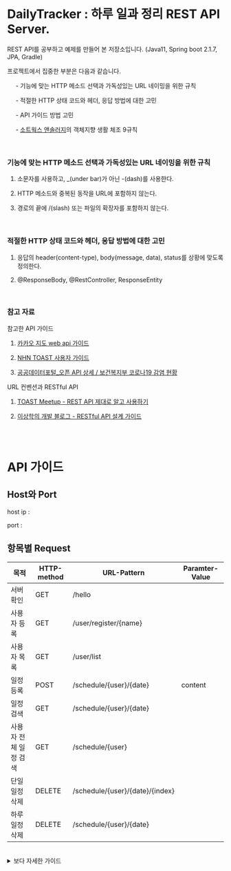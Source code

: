 # DailyTracker : 하루 일과 정리 REST API Server.

REST API를 공부하고 예제를 만들어 본 저장소입니다. (Java11, Spring boot 2.1.7, JPA, Gradle)

프로젝트에서 집중한 부분은 다음과 같습니다.

&nbsp;&nbsp;&nbsp;&nbsp; - 기능에 맞는 HTTP 메소드 선택과 가독성있는 URL 네이밍을 위한 규칙

&nbsp;&nbsp;&nbsp;&nbsp; - 적절한 HTTP 상태 코드와 헤더, 응답 방법에 대한 고민

&nbsp;&nbsp;&nbsp;&nbsp; - API 가이드 방법 고민

&nbsp;&nbsp;&nbsp;&nbsp; - [소트웍스 앤솔러지](http://www.kyobobook.co.kr/product/detailViewKor.laf?barcode=9788992939249)의 객체지향
생활 체조 9규칙

</br>

### 기능에 맞는 HTTP 메소드 선택과 가독성있는 URL 네이밍을 위한 규칙

1. 소문자를 사용하고, _(under bar)가 아닌 -(dash)를 사용한다.

2. HTTP 메소드와 중복된 동작을 URL에 포함하지 않는다.

3. 경로의 끝에 /(slash) 또는 파일의 확장자를 포함하지 않는다.

</br>
   
### 적절한 HTTP 상태 코드와 헤더, 응답 방법에 대한 고민

1. 응답의 header(content-type), body(message, data), status를 상황에 맞도록 정의한다.

2. @ResponseBody, @RestController, ResponseEntity

</br>
   
### 참고 자료

참고한 API 가이드

1. [카카오 지도 web api 가이드](https://apis.map.kakao.com/web/guide/)

2. [NHN TOAST 사용자 가이드](https://docs.toast.com/ko/Dev%20Tool/Deploy/ko/api-guide/)

3. [공공데이터포털_오픈 API 상세 / 보건복지부 코로나19 감염 현황](https://docs.toast.com/ko/Dev%20Tool/Deploy/ko/api-guide/)

URL 컨벤션과 RESTful API

1. [TOAST Meetup - REST API 제대로 알고 사용하기](https://meetup.toast.com/posts/92)

2. [이상학의 개발 블로그 - RESTful API 설계 가이드](https://sanghaklee.tistory.com/57)


</br> </br>
# API 가이드

## Host와 Port

host ip :

port :

## 항목별 Request

|목적|HTTP-method|URL-Pattern|Paramter-Value|
|---|---|---|---|
|서버 확인|GET|/hello||
|사용자 등록|GET|/user/register/{name}||
|사용자 목록|GET|/user/list||
|일정 등록|POST|/schedule/{user}/{date}|content|
|일정 검색|GET|/schedule/{user}/{date}||
|사용자 전체 일정 검색|GET|/schedule/{user}
|단일 일정 삭제|DELETE|/schedule/{user}/{date}/{index}||
|하루 일정 삭제|DELETE|/schedule/{user}/{date}||

</br>
<details markdown="1">
<summary> 보다 자세한 가이드 </summary>

## 서버 확인

### Request

`GET : /hello`

### Response

    {
     "header" : {
        HTTP/1.1 200
        Content-Type: application/json
        Status Code: 200 
     },
     "body" : {
        "message": "hello",
        "data": null
     }
    }

</br>

## 사용자 등록

### Request

`POST : /user/register/{name}`

    /user/register/ecsimsw

### Response

    {
     "header" : {
        HTTP/1.1 200
        Content-Type: application/json
        Status Code: 200 
     },
     "body" : {
        "message": "success",
        "data": null
     }
    }
    
</br>

## 사용자 목록
### Request

`GET : /user/list`

### Response

    {
     "header" : {
        HTTP/1.1 200
        Content-Type: application/json
        Status Code: 200 
     },
     "body" : {
        "message": "success",
        "data": "[ecsimsw, kim, jin, hwan]"
     }
    }

</br>

## 일정 등록

### Request

`POST : /schedule/{user}/{date}?content=운동하기 `

    url : /schedule/ecsimsw/2021.01.28
    body : {content=운동하기}

### Response

    {
     "header" : {
        HTTP/1.1 200
        Content-Type: application/json
        Status Code: 200 
     },
     "body" : {
        "message": "success",
        "data" : null
     }
    }

</br>


## 일정 검색

### Request

`GET : /schedule/{user}/{date}`

    /schedule/ecsimsw/2021.01.28

### Response

    {
     "header" : {
        HTTP/1.1 200
        Content-Type: application/json
        Status Code: 200 
     },
     "body" : {
        "message": "success",
        "data" : "[
            "{user:ecsimsw, content:운동하기, localDate:2021-01-28}",
            "{user:ecsimsw, content:커밋하기, localDate:2021-01-28}",
            "{user:ecsimsw, content:요리하기, localDate:2021-01-28}"
         ]"   
     }
    }
    
</br>

## 사용자 전체 일정 검색
### Request

`GET : /schedule/{user}`

    /schedule/ecsimsw/2021.01.28

### Response

    {
     "header" : {
        HTTP/1.1 200
        Content-Type: application/json
        Status Code: 200 
     },
     "body" : {
        "message": "success",
        "data" : "[
            "{user:ecsimsw, content:운동하기, localDate:2021-01-23}",
            "{user:ecsimsw, content:커밋하기, localDate:2021-01-24}",
            "{user:ecsimsw, content:요리하기, localDate:2021-01-26}
         ]"   
     }
    }
</br>

## 단일 일정 삭제
### Request

`DELETE : /schedule/{user}/{date}/{index}`

    /schedule/ecsimsw/2021.01.28/1

### Response

    {
     "header" : {
        HTTP/1.1 200
        Content-Type: application/json
        Status Code: 200 
     },
     "body" : {
        "message": "success",
        "data" : null  
     }
    }

</br>

## 하루 일정 삭제

### Request

`DELETE : /schedule/{user}/{date}`

    /schedule/ecsimsw/2021.01.28

### Response

    {
     "header" : {
        HTTP/1.1 200
        Content-Type: application/json
        Status Code: 200 
     },
     "body" : {
        "message": "success",
        "data" : null  
     }
    }

</details>    
    
